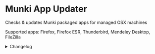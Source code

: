 # Munki App Updater
Checks &amp; updates Munki packaged apps for managed OSX machines

Supported apps: Firefox, Firefox ESR, Thunderbird, Mendeley Desktop, FileZilla

<details> 
	<summary>
		Changelog
	</summary>

		--0.1 (07/03/2017):  
			- Initial Release

		--0.2 (21/03/2017):  

			- Changed online version check method to order files by
			modification date in order to fix bug where .1 releases would be ignored

		--0.3 (21/03/2017):  

			- Added an app intro message which outputs release info and lists apps it is updating.

		--0.4 (22/03/2017):  

			- Added blank lines between different operations to make output easier read  
			- Added script completion message

		--0.5 (23/03/2017):  

			- Script now checks that a method exists for finding the latest online version 
			of each given app before attempting to run it.

		--0.6 (23/03/2017):  

			Note: currently app url is hardcoded for supported apps. This will be addressed in an update.  

			- Any app which needs some edits before importing
			may now specify a method to perform such edits and script will run said
			method. If none is specified then script will proceed to import DMG as
			it is from download.  
			- Fixed some indentation errors

		--0.7 (24/03/2017):  

			- Now checks online version for OSX build instead of Linux build  
			- Separted Firefox & Firefox ESR update checks  
			- Changed download path to variable which defaults to a DMG directory
			inside the current working directory (instead of hard-coded to ~/Downloads)  
			- Streamlined online update checks for Firefox and Firefox ESR  
			- Made app update method universal to support adding new apps  
			- Added support for Mozilla Thunderbird  
			- Small fixes  
			- Renamed main script to reflect added support for non-Firefox apps.

		--1.0 (27/03/2017):  
			First full release!

			- Split Firefox-ESR prep method into to allow for code re-use on other apps 
			which need modifications.  
			- Moved app-specific methods into external files  
			- New feature: script reads external files for each app in /apps directory  
			so that new apps can easily be added by writing a short app script.

		--1.1 (28/03/2017):  

			- Fixed: handling of spaces in Munki package names  
			- Added: support for Munki pkginfo files with a .plist extension  
			- Added: provider for updating Mendeley Desktop  
			- Misc code improvements

		-- 1.2 (06/04/2017):

			- Added: Use of temp directories for downloads
			- Added: Provider for FileZilla
			- Added: Excluding of apps by input argument
			- Added: Updating specific apps by input argument
			- Added: Testing mode
			- Added: Cleanup of download files after import
			- Added: Support for non DMG app packages
			- Fixed: Redundant code (removed)
			- Fixed: Thunderbird app path (updated to match Autopkg recipe)
			- Fixed: Completion messages (now conditional on success)
			- Fixed: Resource busy errors from diskutil on slow volumes
			- Fixed: File permissions on app providers
			- Fixed: Misc small bugs

		-- 1.3 (19/04/2017):

			- Added: Handling of missing pkginfo files
			- Added: Colours & formatting to output messages
			- Added: Result summary at end of execution
			- Added: Improved error capture and recording
			- Added: About startup option (-i | --about)
			- Added: Usage help option (-h | --help)
			- Fixed: Firefox-ESR specific references in main (removed)
			- Fixed: Success messages shown even following error
			- Fixed: Temporary directories not removed following error
			- Fixed: Message spacing (improved for clarity)

</details>
